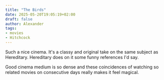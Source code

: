 ```yaml
---
title: "The Birds"
date: 2025-05-20T19:05:19+02:00
draft: false
author: Alexander
tags:
- movies
- Hitchcock
---
```


Such a nice cinema. It's a classy and original take on the same subject as Hereditary.
Hereditary does on it some funny references I'd say.

Good cinema medium is so dense and these coincidences of watching so related movies on consecutive days really makes it feel magical.
